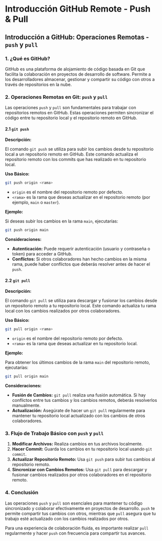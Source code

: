 # Introducción GitHub Remote - Push & Pull

## Introducción a GitHub: Operaciones Remotas - `push` y `pull`

### 1. **¿Qué es GitHub?**

GitHub es una plataforma de alojamiento de código basada en Git que facilita la colaboración en proyectos de desarrollo de software. Permite a los desarrolladores almacenar, gestionar y compartir su código con otros a través de repositorios en la nube.

### 2. **Operaciones Remotas en Git: `push` y `pull`**

Las operaciones `push` y `pull` son fundamentales para trabajar con repositorios remotos en GitHub. Estas operaciones permiten sincronizar el código entre tu repositorio local y el repositorio remoto en GitHub.

#### 2.1 **`git push`**

**Descripción:**

El comando `git push` se utiliza para subir los cambios desde tu repositorio local a un repositorio remoto en GitHub. Este comando actualiza el repositorio remoto con los commits que has realizado en tu repositorio local.

**Uso Básico:**

```bash
git push origin <rama>
```

- `origin` es el nombre del repositorio remoto por defecto.
- `<rama>` es la rama que deseas actualizar en el repositorio remoto (por ejemplo, `main` o `master`).

**Ejemplo:**

Si deseas subir los cambios en la rama `main`, ejecutarías:

```bash
git push origin main
```

**Consideraciones:**

- **Autenticación:** Puede requerir autenticación (usuario y contraseña o token) para acceder a GitHub.
- **Conflictos:** Si otros colaboradores han hecho cambios en la misma rama, puede haber conflictos que deberás resolver antes de hacer el `push`.

#### 2.2 **`git pull`**

**Descripción:**

El comando `git pull` se utiliza para descargar y fusionar los cambios desde un repositorio remoto a tu repositorio local. Este comando actualiza tu rama local con los cambios realizados por otros colaboradores.

**Uso Básico:**

```bash
git pull origin <rama>
```

- `origin` es el nombre del repositorio remoto por defecto.
- `<rama>` es la rama que deseas actualizar en tu repositorio local.

**Ejemplo:**

Para obtener los últimos cambios de la rama `main` del repositorio remoto, ejecutarías:

```bash
git pull origin main
```

**Consideraciones:**

- **Fusión de Cambios:** `git pull` realiza una fusión automática. Si hay conflictos entre tus cambios y los cambios remotos, deberás resolverlos manualmente.
- **Actualización:** Asegúrate de hacer un `git pull` regularmente para mantener tu repositorio local actualizado con los cambios de otros colaboradores.

### 3. **Flujo de Trabajo Básico con `push` y `pull`**

1. **Modificar Archivos:** Realiza cambios en tus archivos localmente.
2. **Hacer Commit:** Guarda los cambios en tu repositorio local usando `git commit`.
3. **Actualizar Repositorio Remoto:** Usa `git push` para subir tus cambios al repositorio remoto.
4. **Sincronizar con Cambios Remotos:** Usa `git pull` para descargar y fusionar cambios realizados por otros colaboradores en el repositorio remoto.

### 4. **Conclusión**

Las operaciones `push` y `pull` son esenciales para mantener tu código sincronizado y colaborar efectivamente en proyectos de desarrollo. `push` te permite compartir tus cambios con otros, mientras que `pull` asegura que tu trabajo esté actualizado con los cambios realizados por otros.

Para una experiencia de colaboración fluida, es importante realizar `pull` regularmente y hacer `push` con frecuencia para compartir tus avances.